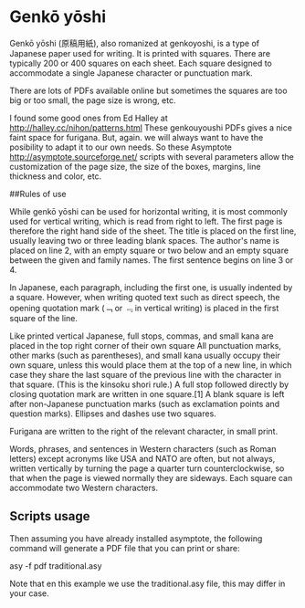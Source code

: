 Genkō yōshi
==========


Genkō yōshi (原稿用紙), also romanized at genkoyoshi, is a type of Japanese
paper used for writing. It is printed with squares. There are typically 200 or
400 squares on each sheet. Each square designed to accommodate a single
Japanese character or punctuation mark.

There are lots of PDFs available online but sometimes the squares are too big
or too small, the page size is wrong, etc.

I found some good ones from Ed Halley at http://halley.cc/nihon/patterns.html
These genkouyoushi PDFs gives a nice faint space for furigana. 
But, again. we will always want to have the posibility to adapt it
to our own needs. So these Asymptote <http://asymptote.sourceforge.net/> 
scripts with several parameters allow the customization of the page size, the
size of the boxes, margins, line thickness and color, etc.


##Rules of use

While genkō yōshi can be used for horizontal writing, it is most commonly used
for vertical writing, which is read from right to left. The first page is
therefore the right hand side of the sheet. The title is placed on the
first line, usually leaving two or three leading blank spaces. The author's
name is placed on line 2, with an empty square or two below and an empty
square between the given and family names. The first sentence begins on
line 3 or 4.

In Japanese, each paragraph, including the first one, is usually indented
by a square. However, when writing quoted text such as direct speech, the
opening quotation mark (﹁ or ﹃ in vertical writing) is placed in the
first square of the line.

Like printed vertical Japanese, full stops, commas, and small kana are
placed in the top right corner of their own square All punctuation marks,
other marks (such as parentheses), and small kana usually occupy their own
square, unless this would place them at the top of a new line, in which
case they share the last square of the previous line with the character in
that square. (This is the kinsoku shori rule.) A full stop followed
directly by closing quotation mark are written in one square.[1] A blank
square is left after non-Japanese punctuation marks (such as exclamation
points and question marks). Ellipses and dashes use two squares.

Furigana are written to the right of the relevant character, in small
print.

Words, phrases, and sentences in Western characters (such as Roman letters)
except acronyms like USA and NATO are often, but not always, written
vertically by turning the page a quarter turn counterclockwise, so that
when the page is viewed normally they are sideways. Each square can
accommodate two Western characters.

## Scripts usage

Then assuming you have already installed asymptote, the following command will
generate a PDF file that you can print or share:

asy -f pdf traditional.asy

Note that en this example we use the traditional.asy file, this may 
differ in your case.
